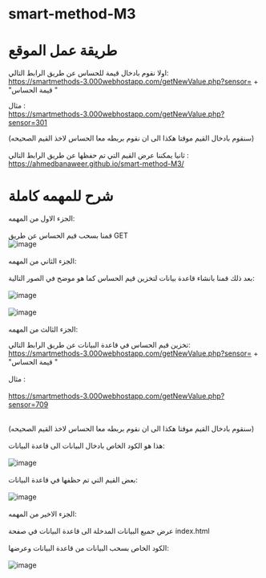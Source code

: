 # smart-method-M3
# طريقة عمل الموقع
اولا نقوم بادخال قيمة للحساس عن طريق الرابط التالي:
<br/>
https://smartmethods-3.000webhostapp.com/getNewValue.php?sensor= + "قيمة الحساس "
<br />

مثال :
<br />
https://smartmethods-3.000webhostapp.com/getNewValue.php?sensor=301
<br />

(سنقوم بادخال القيم موقتا هكذا الى ان نقوم بربطه معا الحساس لاخذ القيم الصحيحه)
<br />
<br />
ثانيا يمكننا عرض القيم التي تم حفظها عن طريق الرابط التالي :
https://ahmedbanaweer.github.io/smart-method-M3/
<br />
# شرح للمهمه كاملة
الجزء الاول من المهمه:
<br />
<br />
قمنا بسحب قيم الحساس عن طريق GET 
<br />
![image](https://user-images.githubusercontent.com/109174615/182038331-7807e541-7c86-480f-8885-016cadc59fba.png)
<br />
<br />
الجزء الثاني من المهمه:
<br />
<br />
بعد ذلك قمنا بانشاء قاعدة بيانات لتخزين قيم الحساس كما هو موضح في الصور التالية:
<br />
<br />
![image](https://user-images.githubusercontent.com/109174615/182038204-15edab1d-11be-45a7-a06e-f623de6c562f.png)
<br />
<br />
![image](https://user-images.githubusercontent.com/98231758/181791570-67a6a3df-971e-442f-af90-a99761e66160.png)
<br />
<br />
الجزء الثالث من المهمه:

تخزين قيم الحساس في قاعدة البيانات عن طريق الرابط التالي:
https://smartmethods-3.000webhostapp.com/getNewValue.php?sensor= + "قيمة الحساس "
<br />
<br />
مثال :
<br />
<br />
https://smartmethods-3.000webhostapp.com/getNewValue.php?sensor=709
<br />
<br />

(سنقوم بادخال القيم موقتا هكذا الى ان نقوم بربطه معا الحساس لاخذ القيم الصحيحه)
<br />
<br />
هذا هو الكود الخاص بادخال البيانات الى قاعدة البيانات:
<br />
<br />
![image](https://user-images.githubusercontent.com/109174615/182038224-36da44df-b984-4095-956d-fc42321dd920.png)
<br />
<br />
بعض القيم التي تم حظفها في قاعدة البيانات:
<br />
<br />
![image](https://user-images.githubusercontent.com/109174615/182038244-209998ce-fceb-411a-b4b1-a8de43a3fa56.png)
<br />
<br />
الجزء الاخير من المهمه:
<br />
<br />
عرض جميع البيانات المدخلة الى قاعدة البيانات في صفحة 
index.html
<br />
<br />
الكود الخاص بسحب البيانات من قاعدة البيانات وعرضها:
<br />
<br />
![image](https://user-images.githubusercontent.com/109174615/182038258-77b6687b-a5cd-411f-83c7-a906350fb79d.png)
<br />
<br />
